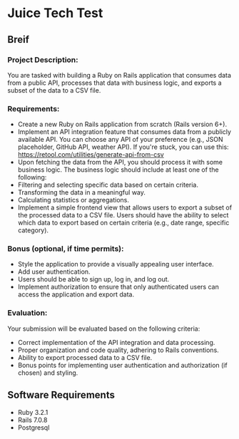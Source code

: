# Juice Tech Test

## Breif

### Project Description:

You are tasked with building a Ruby on Rails application that consumes data from a public API, processes that data with business logic, and exports a subset of the data to a CSV file.

### Requirements:

* Create a new Ruby on Rails application from scratch (Rails version 6+).
* Implement an API integration feature that consumes data from a publicly available API. You can choose any API of your preference (e.g., JSON placeholder, GitHub API, weather API). If you're stuck, you can use this: https://retool.com/utilities/generate-api-from-csv
* Upon fetching the data from the API, you should process it with some business logic. The business logic should include at least one of the following:
* Filtering and selecting specific data based on certain criteria.
* Transforming the data in a meaningful way.
* Calculating statistics or aggregations.
* Implement a simple frontend view that allows users to export a subset of the processed data to a CSV file. Users should have the ability to select which data to export based on certain criteria (e.g., date range, specific category).

### Bonus (optional, if time permits):

* Style the application to provide a visually appealing user interface.
* Add user authentication.
* Users should be able to sign up, log in, and log out.
* Implement authorization to ensure that only authenticated users can access the application and export data.

### Evaluation:

Your submission will be evaluated based on the following criteria:

* Correct implementation of the API integration and data processing.
* Proper organization and code quality, adhering to Rails conventions.
* Ability to export processed data to a CSV file.
* Bonus points for implementing user authentication and authorization (if chosen) and styling.

## Software Requirements

* Ruby 3.2.1
* Rails 7.0.8
* Postgresql

